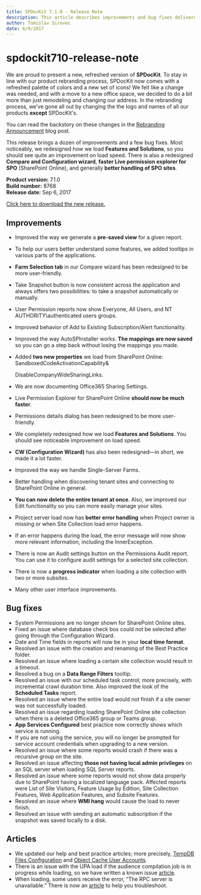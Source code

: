 ```yaml
---
title: SPDocKit 7.1.0 - Release Note
description: This article describes improvements and bug fixes delivered in SPDocKit 7.1.0
author: Tomislav Sirovec
date: 6/9/2017
---
```


# spdockit710-release-note

We are proud to present a new, refreshed version of **SPDocKit**. To stay in line with our product rebranding process, SPDocKit now comes with a refreshed palette of colors and a new set of icons! We felt like a change was needed, and with a move to a new office space, we decided to do a bit more than just remodeling and changing our address. In the rebranding process, we’ve gone all out by changing the the logo and names of all our products **except** SPDocKit's.

You can read the backstory on these changes in the [Rebranding Announcement](https://www.spdockit.com/blog/rebranding-announcement-we-are-syskit-act-1-scene-3-action/) blog post.

This release brings a dozen of improvements and a few bug fixes. Most noticeably, we redesigned how we load **Features and Solutions**, so you should see quite an improvement on load speed. There is also a redesigned **Compare and Configuration wizard**, **faster Live permission explorer for SPO** \(SharePoint Online\), and generally **better handling of SPO sites**.

**Product version:** 7.1.0  
**Build number:** 8768  
**Release date:** Sep 6, 2017

[Click here to download the new release.](https://www.spdockit.com/downloads/)

## Improvements

* Improved the way we generate a **pre-saved view** for a given report.
* To help our users better understand some features, we added tooltips in various parts of the applications. 
* **Farm Selection tab** in our Compare wizard has been redesigned to be more user-friendly.
* Take Snapshot button is now consistent across the application and always offers two possibilities: to take a snapshot automatically or manually.
* User Permission reports now show Everyone, All Users, and NT AUTHORITY\authenticated users groups.
* Improved behavior of Add to Existing Subscription/Alert functionality.
* Improved the way AutoSPInstaller works. **The mappings are now saved** so you can go a step back without losing the mappings you made. 
* Added **two new properties** we load from SharePoint Online: SandboxedCodeActivationCapability&

  DisableCompanyWideSharingLinks.

* We are now documenting Office365 Sharing Settings.
* Live Permission Explorer for SharePoint Online **should now be much faster**. 
* Permissions details dialog has been redesigned to be more user-friendly. 
* We completely redesigned how we load **Features and Solutions**. You should see noticeable improvement on load speed.
* **CW \(Configuration Wizard\)** has also been redesigned—in short, we made it a lot faster. 
* Improved the way we handle Single-Server Farms.
* Better handling when discovering tenant sites and connecting to SharePoint Online in general.
* **You can now delete the entire tenant at once**. Also, we improved our Edit functionality so you can more easily manage your sites. 
* Project server load now has **better error handling** when Project owner is missing or when Site Collection load error happens. 
* If an error happens during the load, the error message will now show more relevant information, including the InnerException. 
* There is now an Audit settings button on the Permissions Audit report. You can use it to configure audit settings for a selected site collection. 
* There is now a **progress indicator** when loading a site collection with two or more subsites.
* Many other user interface improvements.

## Bug fixes

* System Permissions are no longer shown for SharePoint Online sites.
* Fixed an issue where database check box could not be selected after going through the Configuration Wizard.
* Date and Time fields in reports will now be in your **local time format**. 
* Resolved an issue with the creation and renaming of the Best Practice folder. 
* Resolved an issue where loading a certain site collection would result in a timeout.
* Resolved a bug on a **Data Range Filters** tooltip.
* Resolved an issue with our scheduled task control; more precisely, with incremental crawl duration time. Also improved the look of the **Scheduled Tasks** report. 
* Resolved an issue where the entire load would not finish if a site owner was not successfully loaded.
* Resolved an issue regarding loading SharePoint Online site collection when there is a deleted Office365 group or Teams group.
* **App Services Configured** best practice now correctly shows which service is running.
* If you are not using the service, you will no longer be prompted for service account credentials when upgrading to a new version. 
* Resolved an issue where some reports would crash if there was a recursive group on the site. 
* Resolved an issue affecting **those not having local admin privileges** on an SQL server when loading SQL Server reports. 
* Resolved an issue where some reports would not show data properly due to SharePoint having a localized language pack. Affected reports were List of Site Visitors, Feature Usage by Edition, Site Collection Features, Web Application Features, and Subsite Features.
* Resolved an issue where **WMI hang** would cause the load to never finish. 
* Resolved an issue with sending an automatic subscription if the snapshot was saved locally to a disk. 

## Articles

* We updated our help and best practice articles; more precisely, [TempDB Files Configuration](https://docs.syskit.com/bp/v1/databases/tempdb/files-configuration/) and [Object Cache User Accounts](https://docs.syskit.com/bp/v1/web-applications/caching/object-cache-user-accounts/). 
* There is an issue with the UPA load if the audience compilation job is in progress while loading, so we have written a known issue [article](spdockit710-release-note.md#internal/known-issues/spdockit-reporting-upa-changes).
* When loading, some users receive the error, “The RPC server is unavailable.” There is now an [article](https://docs.syskit.com/spdockit/v7/faq/troubleshooting/rpc-server-unavailable/) to help you troubleshoot.

